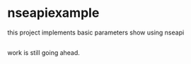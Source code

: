 # nseapiexample
this project implements basic parameters show using nseapi

##
work is still going ahead.
